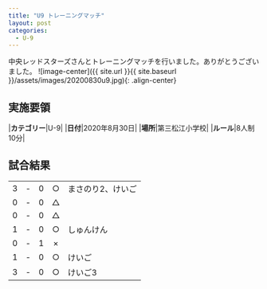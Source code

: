 ```yaml
---
title: "U9 トレーニングマッチ"
layout: post
categories:
  - U-9
---
```


中央レッドスターズさんとトレーニングマッチを行いました。ありがとうございました。
![image-center]({{ site.url }}{{ site.baseurl }}/assets/images/20200830u9.jpg){: .align-center}


## 実施要領

|**カテゴリー**|U-9|
|**日付**|2020年8月30日|
|**場所**|第三松江小学校|
|**ルール**|8人制10分|


## 試合結果

|    |   |    |         |    |
|:--:|:-:|:--:|:--:|:--------|
|    3| - |   0|○|まさのり2、けいご|
|    0| - |   0|△||
|    0| - |   0|△||
|    1| - |   0|○|しゅんけん|
|    0| - |   1|×||
|    1| - |   0|○|けいご|
|    3| - |   0|○|けいご3|
